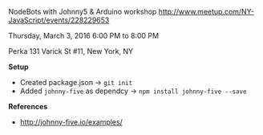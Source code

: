 NodeBots with Johnny5 & Arduino workshop
http://www.meetup.com/NY-JavaScript/events/228229653

Thursday, March 3, 2016
6:00 PM to 8:00 PM

Perka
131 Varick St #11, New York, NY

**Setup**
- Created package.json -> `git init`
- Added `johnny-five` as dependcy -> `npm install johnny-five --save`

**References**
- http://johnny-five.io/examples/